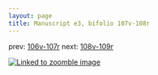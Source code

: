 ```yaml
---
layout: page
title: Manuscript e3, bifolio 107v-108r
---
```


prev: [106v-107r](../106v-107r/) next: [108v-109r](../108v-109r/)



[![Linked to zoomble image](http://www.homermultitext.org/iipsrv?IIIF=/project/homer/pyramidal/deepzoom/hmt/e3bifolio/v1/E3_107v_108r.tif/full/2000,/0/default.jpg)](http://www.homermultitext.org/ict2/?urn=urn:cite2:hmt:e3bifolio.v1:E3_107v_108r)

